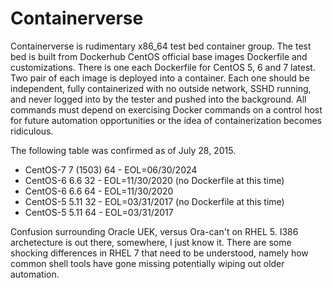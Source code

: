 # Containerverse

Containerverse is rudimentary x86_64 test bed container group.  The test bed is built from Dockerhub CentOS official base images Dockerfile and customizations. There is one each Dockerfile for CentOS 5, 6 and 7 latest.  Two pair of each image is deployed into a container.  Each one should be independent, fully containerized with no outside network, SSHD running, and never logged into by the tester and pushed into the background.  All commands must depend on exercising Docker commands on a control host for future automation opportunities or the idea of containerization becomes ridiculous.

The following table was confirmed as of July 28, 2015.

* CentOS-7	7 (1503) 64	- EOL=06/30/2024
* CentOS-6	6.6 	 32	- EOL=11/30/2020 (no Dockerfile at this time)
* CentOS-6	6.6 	 64	- EOL=11/30/2020
* CentOS-5	5.11	 32	- EOL=03/31/2017 (no Dockerfile at this time)
* CentOS-5	5.11	 64	- EOL=03/31/2017

Confusion surrounding Oracle UEK, versus Ora-can't on RHEL 5.  I386 archetecture is out there, somewhere, I just know it.  There are some shocking differences in RHEL 7 that need to be understood, namely how common shell tools have gone missing potentially wiping out older automation.
